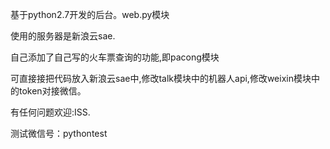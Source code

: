 基于python2.7开发的后台。web.py模块

使用的服务器是新浪云sae.

自己添加了自己写的火车票查询的功能,即pacong模块

可直接接把代码放入新浪云sae中,修改talk模块中的机器人api,修改weixin模块中的token对接微信。

有任何问题欢迎:ISS.

测试微信号：pythontest

